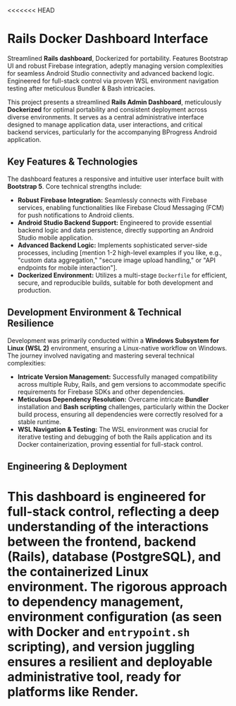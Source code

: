 <<<<<<< HEAD
# Rails Docker Dashboard Interface

Streamlined **Rails dashboard**, Dockerized for portability. Features Bootstrap UI and robust Firebase integration, adeptly managing version complexities for seamless Android Studio connectivity and advanced backend logic. Engineered for full-stack control via proven WSL environment navigation testing after meticulous Bundler & Bash intricacies.

This project presents a streamlined **Rails Admin Dashboard**, meticulously **Dockerized** for optimal portability and consistent deployment across diverse environments. It serves as a central administrative interface designed to manage application data, user interactions, and critical backend services, particularly for the accompanying BProgress Android application.

## Key Features & Technologies

The dashboard features a responsive and intuitive user interface built with **Bootstrap 5**. Core technical strengths include:

*   **Robust Firebase Integration:** Seamlessly connects with Firebase services, enabling functionalities like Firebase Cloud Messaging (FCM) for push notifications to Android clients.
*   **Android Studio Backend Support:** Engineered to provide essential backend logic and data persistence, directly supporting an Android Studio mobile application.
*   **Advanced Backend Logic:** Implements sophisticated server-side processes, including [mention 1-2 high-level examples if you like, e.g., "custom data aggregation," "secure image upload handling," or "API endpoints for mobile interaction"].
*   **Dockerized Environment:** Utilizes a multi-stage `Dockerfile` for efficient, secure, and reproducible builds, suitable for both development and production.

## Development Environment & Technical Resilience

Development was primarily conducted within a **Windows Subsystem for Linux (WSL 2)** environment, ensuring a Linux-native workflow on Windows. The journey involved navigating and mastering several technical complexities:

*   **Intricate Version Management:** Successfully managed compatibility across multiple Ruby, Rails, and gem versions to accommodate specific requirements for Firebase SDKs and other dependencies.
*   **Meticulous Dependency Resolution:** Overcame intricate **Bundler** installation and **Bash scripting** challenges, particularly within the Docker build process, ensuring all dependencies were correctly resolved for a stable runtime.
*   **WSL Navigation & Testing:** The WSL environment was crucial for iterative testing and debugging of both the Rails application and its Docker containerization, proving essential for full-stack control.

## Engineering & Deployment

This dashboard is engineered for **full-stack control**, reflecting a deep understanding of the interactions between the frontend, backend (Rails), database (PostgreSQL), and the containerized Linux environment. The rigorous approach to dependency management, environment configuration (as seen with Docker and `entrypoint.sh` scripting), and version juggling ensures a resilient and deployable administrative tool, ready for platforms like Render.
=======
